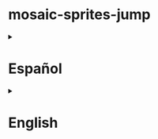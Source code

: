 # mosaic-sprites-jump


<details>
  <summary><h1>Español </h1></summary>
  
  Este juego que no es juego trata de mostrar los sprites de un portfolio o tienda de sprites con un minijuego sin tener conocimientos de programación ni de ningún motor de videojuegos.
  
  Este es un proyecto de código abierto, siéntete libre de corregir y hacer tu propia versión.
  
  
  El funcionamiento es simple.<br>
  Cambias las imágenes del directorio /StreamingAssets/default/ a tu antojo.<br>
  Puedes cambiar la resolución de los sprites, pero, es recomendable intentar tener la misma relación aspecto.<br>
  
  Si quieres tener más de uno puedes crear directorios iguales a default pero cambiando el nombre del directorio.<br>
  Para acceder a estos tendrás que usar urlDeTuWeb#Nombre-Directorio.
  <br>
  Está pensado para que se incruste en una página web.

<a href="https://github.com/AndresGraneroSala/mosaic-sprites-jump/tree/main/Builds/Web">Pantilla en web para descargar </a> <br>

Ejemplo en web para jugar alojado en firebase

<ul> 
  

<li> <a href="https://test-url-e89fe.web.app/">Default</a> </li>
<li> <a href="https://test-url-e89fe.web.app/#girl">Chica</a> </li>

</ul>

</details>


<details>
  <summary><h1>English </h1></summary>

This non-game game is about showcasing sprites from a portfolio or sprite shop with a mini-game, without requiring programming knowledge or any game engine.

This is an open-source project, feel free to correct and create your own version.

The operation is simple.<br>
You can change the images in the /StreamingAssets/default/ directory as you wish.<br>
You can change the resolution of the sprites, but it is recommended to try to maintain the same aspect ratio.<br>

If you want to have more than one, you can create directories identical to default but changing the directory name.<br>
To access these, you will need to use yourWebURL#Directory-Name.<br>
It is intended to be embedded in a web page.

<a href="https://github.com/AndresGraneroSala/mosaic-sprites-jump/tree/main/Builds/Web">Web template for downloading </a> <br>

Example on the web to play hosted on Firebase.
<ul>   

<li> <a href="https://test-url-e89fe.web.app/">Default</a> </li>
<li> <a href="https://test-url-e89fe.web.app/#girl">Girl</a> </li>

</ul>


</details>

